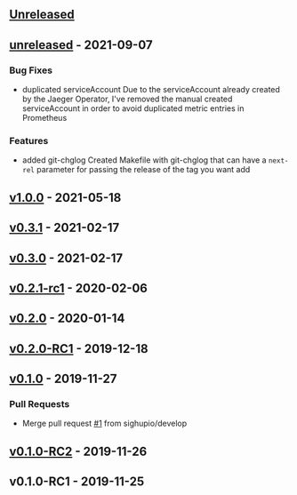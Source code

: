 <a name="unreleased"></a>
## [Unreleased]


<a name="unreleased"></a>
## [unreleased] - 2021-09-07
### Bug Fixes
- duplicated serviceAccount Due to the serviceAccount already created by the Jaeger Operator, I've removed the manual created serviceAccount in order to avoid duplicated metric entries in Prometheus

### Features
- added git-chglog Created Makefile with git-chglog that can have a `next-rel` parameter for passing the release of the tag you want add


<a name="v1.0.0"></a>
## [v1.0.0] - 2021-05-18

<a name="v0.3.1"></a>
## [v0.3.1] - 2021-02-17

<a name="v0.3.0"></a>
## [v0.3.0] - 2021-02-17

<a name="v0.2.1-rc1"></a>
## [v0.2.1-rc1] - 2020-02-06

<a name="v0.2.0"></a>
## [v0.2.0] - 2020-01-14

<a name="v0.2.0-RC1"></a>
## [v0.2.0-RC1] - 2019-12-18

<a name="v0.1.0"></a>
## [v0.1.0] - 2019-11-27
### Pull Requests
- Merge pull request [#1](https://github.com/sighupio/fury-kubernetes-service-mesh/issues/1) from sighupio/develop


<a name="v0.1.0-RC2"></a>
## [v0.1.0-RC2] - 2019-11-26

<a name="v0.1.0-RC1"></a>
## v0.1.0-RC1 - 2019-11-25

[Unreleased]: https://github.com/sighupio/fury-kubernetes-service-mesh/compare/unreleased...HEAD
[unreleased]: https://github.com/sighupio/fury-kubernetes-service-mesh/compare/v1.0.0...unreleased
[v1.0.0]: https://github.com/sighupio/fury-kubernetes-service-mesh/compare/v0.3.1...v1.0.0
[v0.3.1]: https://github.com/sighupio/fury-kubernetes-service-mesh/compare/v0.3.0...v0.3.1
[v0.3.0]: https://github.com/sighupio/fury-kubernetes-service-mesh/compare/v0.2.1-rc1...v0.3.0
[v0.2.1-rc1]: https://github.com/sighupio/fury-kubernetes-service-mesh/compare/v0.2.0...v0.2.1-rc1
[v0.2.0]: https://github.com/sighupio/fury-kubernetes-service-mesh/compare/v0.2.0-RC1...v0.2.0
[v0.2.0-RC1]: https://github.com/sighupio/fury-kubernetes-service-mesh/compare/v0.1.0...v0.2.0-RC1
[v0.1.0]: https://github.com/sighupio/fury-kubernetes-service-mesh/compare/v0.1.0-RC2...v0.1.0
[v0.1.0-RC2]: https://github.com/sighupio/fury-kubernetes-service-mesh/compare/v0.1.0-RC1...v0.1.0-RC2

